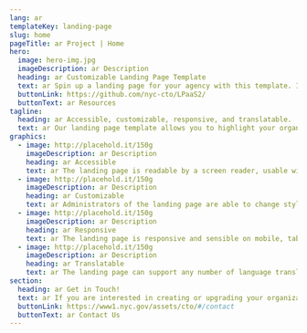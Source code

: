 ```yaml
---
lang: ar
templateKey: landing-page
slug: home
pageTitle: ar Project | Home
hero:
  image: hero-img.jpg
  imageDescription: ar Description
  heading: ar Customizable Landing Page Template 
  text: ar Spin up a landing page for your agency with this template. It includes all of the resources that you need to have a secure, appealing, and sustainable landing page.
  buttonLink: https://github.com/nyc-cto/LPaaS2/
  buttonText: ar Resources
tagline:
  heading: ar Accessible, customizable, responsive, and translatable.
  text: ar Our landing page template allows you to highlight your organization or agency by making it convenient to spin up a landing page of your own. Agencies can edit the template to include useful content and customize it to highlight your work. The landing page template has key accessibility features, including readability by a screen reader, and the content can be translated into different languages. The page is also responsive on mobile, tablet, and desktop platforms.
graphics:
  - image: http://placehold.it/150g
    imageDescription: ar Description
    heading: ar Accessible
    text: ar The landing page is readable by a screen reader, usable with a keyboard, and has been tested for several additional accessibility features.
  - image: http://placehold.it/150g
    imageDescription: ar Description
    heading: ar Customizable
    text: ar Administrators of the landing page are able to change styling and theming features on the page, as well as edit any necessary content. 
  - image: http://placehold.it/150g
    imageDescription: ar Description
    heading: ar Responsive
    text: ar The landing page is responsive and sensible on mobile, tablet, and desktop platforms. 
  - image: http://placehold.it/150g
    imageDescription: ar Description
    heading: ar Translatable
    text: ar The landing page can support any number of language translations, including right-to-left languages. 
section:
  heading: ar Get in Touch!
  text: ar If you are interested in creating or upgrading your organization’s landing page, this landing page template is a great start. For information on how to get started, feel free to contact us.
  buttonLink: https://www1.nyc.gov/assets/cto/#/contact
  buttonText: ar Contact Us
---
```

